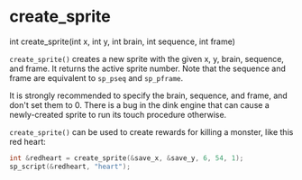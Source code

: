 # create_sprite

<Prototype>int create_sprite(int x, int y, int brain, int sequence, int frame)</Prototype>

`create_sprite()` creates a new sprite with the given x, y, brain, sequence, and frame. It returns the active sprite number. Note that the sequence and frame are equivalent to `sp_pseq` and `sp_pframe`.

It is strongly recommended to specify the brain, sequence, and frame, and don't set them to 0. There is a bug in the dink engine that can cause a newly-created sprite to run its touch procedure otherwise.

`create_sprite()` can be used to create rewards for killing a monster, like this red heart:

```c
int &redheart = create_sprite(&save_x, &save_y, 6, 54, 1);
sp_script(&redheart, "heart");
```
